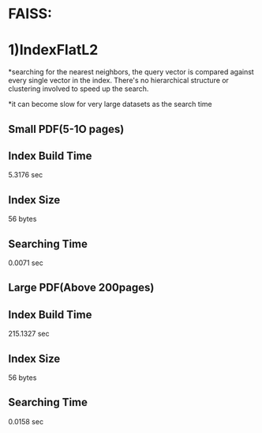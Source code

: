 # FAISS: 

# 1)IndexFlatL2 
 *searching for the nearest neighbors, the query vector is compared against every single vector in the index. There's no hierarchical structure or clustering involved to speed up the search.
 
 *it can become slow for very large datasets as the search time 

 
## Small PDF(5-1O pages)
## Index Build Time
5.3176 sec

## Index Size
56 bytes

## Searching Time
0.0071 sec

## Large PDF(Above 200pages)
## Index Build Time
215.1327 sec

## Index Size
56 bytes

## Searching Time
0.0158 sec


